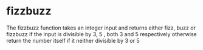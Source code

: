 # fizzbuzz
The fizzbuzz function takes an integer input and returns either fizz, buzz or fizzbuzz if the input is divisible by 3, 5 ,
both 3 and 5 respectively otherwise return the number itself if it neither divisible by 3 or 5
